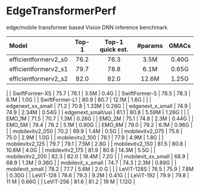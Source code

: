 # EdgeTransformerPerf
edge/mobile transformer based Vision DNN inference benchmark

| Model | Top-1 |  Top-1 quick est. | #params | GMACs |
|:---------------|:----:|:---:|:--:|:--:|
| efficientformerv2_s0 |   76.2   |  76.3  |  3.5M    |   0.40G   |
| efficientformerv2_s1 |   79.7   |  78.8  |  6.1M    |   0.65G   |
| efficientformerv2_s2 |   82.0   |  82.0  | 12.6M    |   1.25G   |
|
| SwiftFormer-XS |   75.7   |  76.1  |  3.5M   |   0.4G   |
| SwiftFormer-S  |   78.5   |  78.3  |  6.1M   |   1.0G   |
| SwiftFormer-L1 |   80.9   |  80.7  | 12.1M   |   1.6G   |
|
| edgenext_xx_small  |   71.2   |  70.8  | 1.33M   |   0.26G   |
| edgenext_x_small   |   74.9   |  74.9  | 2.34M   |   0.54G   |
| edgenext_small/usi |   81.1   |  80.8  | 5.59M   |   1.26G   |
|
| EMO_1M  |   71.5   |  70.7  | 1.3M   |   0.26G   |
| EMO_2M  |   75.1   |  74.8  | 2.3M   |   0.44G   |
| EMO_5M  |   78.4   |  78.2  | 5.1M   |   0.90G   |
| EMO_6M  |   79.0   |  79.2  | 6.1M   |   0.96G   |
|
| mobilevitv2_050  |   70.2   |  69.9  |  1.4M   |   0.5G   |
| mobilevitv2_075  |   75.6   |  75.0  |  2.9M   |   1.0G   |
| mobilevitv2_100  |   78.1   |  77.9  |  4.9M   |   1.8G   |
| mobilevitv2_125  |   79.7   |  79.1  |  7.5M   |   2.8G   |
| mobilevitv2_150  |   81.5   |  80.8  | 10.6M   |   4.0G   |
| mobilevitv2_175  |   81.9   |  80.8  | 14.3M   |   5.5G   |
| mobilevitv2_200  |   82.3   |  82.0  | 18.4M   |   7.2G   |
|
| mobilevit_xx_small  |   68.9   |  68.9  | 1.3M   |   0.36G   |
| mobilevit_x_small   |   74.7   |  74.3  | 2.3M   |   0.89G   |
| mobilevit_small     |   78.2   |  77.7  | 5.6M   |   2.0 G   |
|
| LeViT-128S     |   76.5   |  75.9  | 7.8M   |   0.30G   |
| LeViT-128      |   78.6   |  79.3  | 9.2M   |   0.41G   |
| LeViT-192      |   79.9   |  79.8  | 11 M   |   0.66G   |
| LeViT-256      |   81.6   |  81.2  | 19 M   |   1.12G   |

